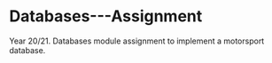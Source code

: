 # Databases---Assignment
Year 20/21. Databases module assignment to implement a motorsport database. 
